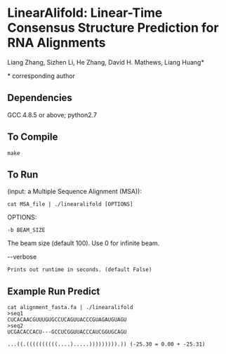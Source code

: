 
# LinearAlifold: Linear-Time Consensus Structure Prediction for RNA Alignments

Liang Zhang, Sizhen Li, He Zhang, David H. Mathews, Liang Huang*

\* corresponding author


## Dependencies
GCC 4.8.5 or above; 
python2.7

## To Compile
```
make
```

## To Run
(input: a Multiple Sequence Alignment (MSA)):
```
cat MSA_file | ./linearalifold [OPTIONS]
```

OPTIONS:
```
-b BEAM_SIZE
```
The beam size (default 100). Use 0 for infinite beam.


--verbose
```
Prints out runtime in seconds. (default False)
```

## Example Run Predict
```
cat alignment_fasta.fa | ./linearalifold
>seq1
CUCACAACGUUUGUGCCUCAGUUACCCGUAGAUGUAGU
>seq2
UCGACACCACU---GCCUCGGUUACCCAUCGGUGCAGU

...((.((((((((((....).....))))))))).)) (-25.30 = 0.00 + -25.31)
```
